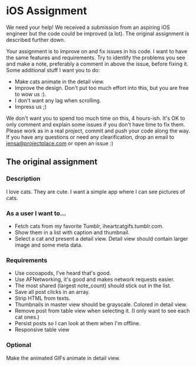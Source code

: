 iOS Assignment
==============

We need your help! We received a submission from an aspiring iOS engineer but the code could be improved (a lot). The original assignment is described further down.

Your assignment is to improve on and fix issues in his code. I want to have the same features and requirements. Try to identify the problems you see and make a note, preferably a comment in above the issue, before fixing it.
Some additional stuff I want you to do:
* Make cats animate in the detail view.
* Improve the design. Don't put too much effort into this, but you are free to wow us :).
* I don't want any lag when scrolling.
* Impress us ;)

We don't want you to spend too much time on this, 4 hours-ish. It's OK to only comment and explain some issues if you don't have time to fix them. Please work as in a real project, commit and push your code along the way. If you have any questions or need any clearification, drop an email to jensa@projectplace.com or open an issue :)


## The original assignment

### Description
I love cats. They are cute. I want a simple app where I can see pictures of cats. 

### As a user I want to...
* Fetch cats from my favorite Tumblr, iheartcatgifs.tumblr.com.
* Show them in a list with caption and thumbnail.
* Select a cat and present a detail view. Detail view should contain larger image and some meta data.

### Requirements
* Use cocoapods, I've heard that's good.
* Use AFNetworking, it's good and makes network requests easier.
* The most shared (largest note_count) should stick out in the list.
* Save all post clicks in an array.
* Strip HTML from texts.
* Thumbnails in master view should be grayscale. Colored in detail view.
* Remove post from table view when selecting it. (I only want to see each cat ones.)
* Persist posts so I can look at them when I'm offline.
* Responsive table view

### Optional
Make the animated GIFs animate in detail view.